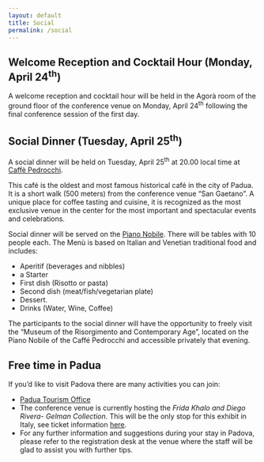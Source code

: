 ```yaml
---
layout: default
title: Social
permalink: /social
---
```


## Welcome Reception and Cocktail Hour (Monday, April 24<sup>th</sup>)

A welcome reception and cocktail hour will be held in the Agorà room of the ground floor of the conference venue on
Monday, April 24<sup>th</sup> following the final conference session of the first day.

## Social Dinner (Tuesday, April 25<sup>th</sup>)

A social dinner will be held on Tuesday, April 25<sup>th</sup> at 20.00 local time
at [Caffè Pedrocchi](https://www.caffepedrocchi.it/).

This café is the oldest and most famous historical café in the city of Padua. It is a short walk (500 meters) from the
conference venue “San Gaetano”. A unique place for coffee tasting and cuisine, it is recognized as the most exclusive
venue in the center for the most important and spectacular events and celebrations.

Social dinner will be served on the [Piano Nobile](https://www.caffepedrocchi.it/en/the-piano-nobile/). There will be
tables with 10 people each.
The Menù is based on Italian and Venetian traditional food and includes:

- Aperitif (beverages and nibbles)
- a Starter
- First dish (Risotto or pasta)
- Second dish (meat/fish/vegetarian plate)
- Dessert.
- Drinks (Water, Wine, Coffee)

The participants to the social dinner will have the opportunity to freely visit the “Museum of the Risorgimento and
Contemporary Age”, located on the Piano Nobile of the Caffé Pedrocchi and accessible privately that evening.

## Free time in Padua

If you’d like to visit Padova there are many activities you can join:

- [Padua Tourism Office](https://www.turismopadova.it/en/)
- The conference venue is currently hosting the *Frida Khalo and Diego Rivera- Gelman Collection*. This will be the
  only stop for this exhibit in Italy, see ticket
  information [here](https://mondomostre.vivaticket.it/it/tour/frida-kahlo-e-diego-rivera/3339).
- For any further information and suggestions during your stay in Padova, please refer to the registration desk at the
  venue where the staff will be glad to assist you with further tips.
